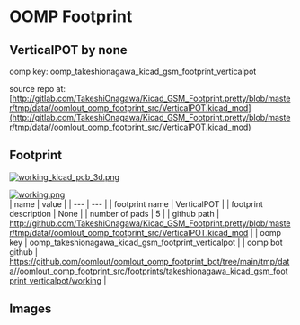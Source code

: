 # OOMP Footprint  
## VerticalPOT  by none  
  
oomp key: oomp_takeshionagawa_kicad_gsm_footprint_verticalpot  
  
source repo at: [http://gitlab.com/TakeshiOnagawa/Kicad_GSM_Footprint.pretty/blob/master/tmp/data//oomlout_oomp_footprint_src/VerticalPOT.kicad_mod](http://gitlab.com/TakeshiOnagawa/Kicad_GSM_Footprint.pretty/blob/master/tmp/data//oomlout_oomp_footprint_src/VerticalPOT.kicad_mod)  
## Footprint  
  
[![working_kicad_pcb_3d.png](working_kicad_pcb_3d_600.png)](working_kicad_pcb_3d.png)  
  
[![working.png](working_600.png)](working.png)  
| name | value | 
| --- | --- | 
| footprint name | VerticalPOT | 
| footprint description | None | 
| number of pads | 5 | 
| github path | http://github.com/TakeshiOnagawa/Kicad_GSM_Footprint.pretty/blob/master/tmp/data//oomlout_oomp_footprint_src/VerticalPOT.kicad_mod | 
| oomp key | oomp_takeshionagawa_kicad_gsm_footprint_verticalpot | 
| oomp bot github | https://github.com/oomlout/oomlout_oomp_footprint_bot/tree/main/tmp/data//oomlout_oomp_footprint_src/footprints/takeshionagawa_kicad_gsm_footprint_verticalpot/working | 
## Images  
